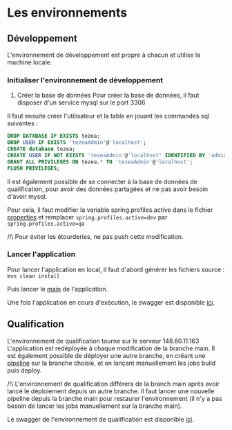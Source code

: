 
# Les environnements

## Développement

L'environnement de développement est propre à chacun et utilise la machine locale.

### Initialiser l'environnement de développement

1. Créer la base de données
Pour créer la base de données, il faut disposer d'un service mysql sur le port 3306

Il faut ensuite créer l'utilisateur et la table en jouant les commandes sql suivantes :

```sql
DROP DATABASE IF EXISTS tezea;
DROP USER IF EXISTS 'tezeaAdmin'@'localhost';
CREATE database tezea;
CREATE USER IF NOT EXISTS 'tezeaAdmin'@'localhost' IDENTIFIED BY 'admin';
GRANT ALL PRIVILEGES ON tezea.* TO 'tezeaAdmin'@'localhost';
FLUSH PRIVILEGES;
```

Il est également possible de se connecter à la base de données de qualification, pour avoir des données partagées et ne pas avoir besoin d'avoir mysql.

Pour cela, il faut modifier la variable spring.profiles.active dans le fichier [properties](src/main/resources/application.properties) et remplacer `spring.profiles.active=dev` par `spring.profiles.active=qa`

/!\ Pour éviter les étourderies, ne pas push cette modification.


### Lancer l'application

Pour lancer l'application en local, il faut d'abord générer les fichiers source :
`mvn clean install`

Puis lancer le [main](src/main/java/fr/isitc/tezea/TezeaApplication.java) de l'application.

Une fois l'application en cours d'exécution, le swagger est disponible [ici](http://localhost/swagger-ui/index.html).

## Qualification

L'environnement de qualification tourne sur le serveur 148.60.11.163
L'application est redéployée à chaque modification de la branche main.
Il est également possible de déployer une autre branche, en créant une [pipeline](https://gitlab.istic.univ-rennes1.fr/tezea/back/-/pipelines/new) sur la branche choisie, et en lançant manuellement les jobs build puis deploy.

/!\ L'environnement de qualification différera de la branch main après avoir lancé le déploiement depuis un autre branche.
Il faut lancer une nouvelle pipeline depuis la branche main pour restaurer l'environnement (il n'y a pas besoin de lancer les jobs manuellement sur la branche main).

Le swagger de l'environnement de qualification est disponible [ici](http://148.60.11.163/swagger-ui/index.html).